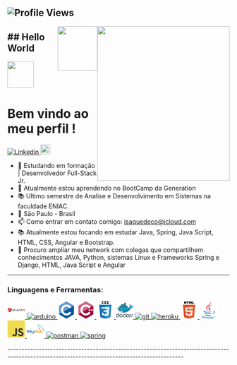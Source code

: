 ## ![Profile Views](http://estruyf-github.azurewebsites.net/api/VisitorHit?user=renanvanni&repo=renanvanni&countColorcountColor)

<img src="https://i.pinimg.com/originals/06/60/ef/0660efe82fa3da42ed56eef013171835.gif" align="right" height=350 width=300>
<img src = "https://i.pinimg.com/originals/35/df/e2/35dfe2690df1f3da44f06be0f6e8de7e.gif" align="right" height=100 width=90> 

<h2>## Hello World</h1><img src = "https://i.pinimg.com/originals/d9/2e/10/d92e10f33bdc7ed0127a5ddd22e80828.gif" height=60 width=60>

<h1>Bem vindo ao meu perfil !</h1>



[![Linkedin](https://img.shields.io/badge/-LinkedIn-blue?style=flat&logo=Linkedin&logoColor=white&link=https://www.linkedin.com/in/isaque-silva/)](https://www.linkedin.com/in/isaque-silva/)<a href="https://www.instagram.com/">
<img src="https://icon-library.com/images/instagram-small-icon/instagram-small-icon-12.jpg" height=22 width=22>
</a>

- :briefcase: Estudando em formação | Desenvolvedor Full-Stack Jr.
- 🌱 Atualmente estou aprendendo no BootCamp da Generation
- 📚 Ultimo semestre de Analise e Desenvolvimento em Sistemas na faculdade ENIAC.
- :round_pushpin: São Paulo - Brasil
- 📫 Como entrar em contato comigo: isaquedeco@icloud.com
- :books: Atualmente estou focando em estudar Java, Spring, Java Script, HTML, CSS, Angular e Bootstrap. 
- 🤔 Procuro ampliar meu network com colegas que compartilhem conhecimentos JAVA, Python, sistemas Linux e Frameworks Spring e Django, HTML, Java Script e Angular


--------------------------------------------------------------------------------------------------------------------------------------------
<h3 align="left">Linguagens e Ferramentas:</h3>

<p align="left"> <a href="https://angular.io" target="_blank"> <img src="https://raw.githubusercontent.com/devicons/devicon/master/icons/angularjs/angularjs-original-wordmark.svg" alt="angularjs" width="40" height="40"/> </a> <a href="https://www.arduino.cc/" target="_blank"> <img src="https://cdn.worldvectorlogo.com/logos/arduino-1.svg" alt="arduino" width="40" height="40"/> </a> <a href="https://www.cprogramming.com/" target="_blank"> <img src="https://raw.githubusercontent.com/devicons/devicon/master/icons/c/c-original.svg" alt="c" width="40" height="40"/> </a> <a href="https://www.w3schools.com/cpp/" target="_blank"> <img src="https://raw.githubusercontent.com/devicons/devicon/master/icons/cplusplus/cplusplus-original.svg" alt="cplusplus" width="40" height="40"/> </a> <a href="https://www.w3schools.com/css/" target="_blank"> <img src="https://raw.githubusercontent.com/devicons/devicon/master/icons/css3/css3-original-wordmark.svg" alt="css3" width="40" height="40"/> </a> <a href="https://www.docker.com/" target="_blank"> <img src="https://raw.githubusercontent.com/devicons/devicon/master/icons/docker/docker-original-wordmark.svg" alt="docker" width="40" height="40"/> </a> <a href="https://git-scm.com/" target="_blank"> <img src="https://www.vectorlogo.zone/logos/git-scm/git-scm-icon.svg" alt="git" width="40" height="40"/> </a> <a href="https://heroku.com" target="_blank"> <img src="https://www.vectorlogo.zone/logos/heroku/heroku-icon.svg" alt="heroku" width="40" height="40"/> </a> <a href="https://www.w3.org/html/" target="_blank"> <img src="https://raw.githubusercontent.com/devicons/devicon/master/icons/html5/html5-original-wordmark.svg" alt="html5" width="40" height="40"/> </a> <a href="https://www.java.com" target="_blank"> <img src="https://raw.githubusercontent.com/devicons/devicon/master/icons/java/java-original.svg" alt="java" width="40" height="40"/> </a> <a href="https://developer.mozilla.org/en-US/docs/Web/JavaScript" target="_blank"> <img src="https://raw.githubusercontent.com/devicons/devicon/master/icons/javascript/javascript-original.svg" alt="javascript" width="40" height="40"/> </a> <a href="https://www.mysql.com/" target="_blank"> <img src="https://raw.githubusercontent.com/devicons/devicon/master/icons/mysql/mysql-original-wordmark.svg" alt="mysql" width="40" height="40"/> </a> <a href="https://postman.com" target="_blank"> <img src="https://www.vectorlogo.zone/logos/getpostman/getpostman-icon.svg" alt="postman" width="40" height="40"/> </a> <a href="https://spring.io/" target="_blank"> <img src="https://www.vectorlogo.zone/logos/springio/springio-icon.svg" alt="spring" width="40" height="40"/> </a> </p>
--------------------------------------------------------------------------------------------------------------------------------------------
